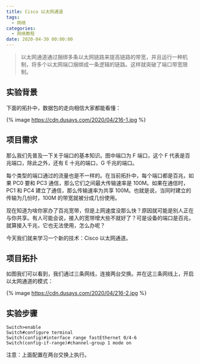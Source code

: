 ```yaml
---
title: Cisco 以太网通道
tags:
  - 网络
categories:
  - 网络教程
date: 2020-04-30 00:00:00
---
```


> 以太网通道通过捆绑多条以太网链路来提高链路的带宽，并且运行一种机制，将多个以太网端口捆绑成一条逻辑的链路。这样就突破了端口带宽限制。



<!-- more -->

## 实验背景

下面的拓扑中，数据包的走向相信大家都能看懂：

{% image https://cdn.dusays.com/2020/04/216-1.jpg %}

## 项目需求

那么我们先普及一下关于端口的基本知识。图中端口为 F 端口，这个 F 代表是百兆端口，除此之外，还有 E 十兆的端口，G 千兆的端口。

每个类型的端口通过的流量也是不一样的。在当前拓扑中，每个端口都是百兆，如果 PC0 要和 PC3 通信，那么它们之间最大传输速率是 100M。如果在通信时，PC1 和 PC4 建立了通信，那么传输速率为共享 100M。也就是说，当同时建立的传输为几份时，100M 的带宽就被分成几份使用。

现在知道为啥你家办了百兆宽带，但是上网速度没那么快？原因就可能是别人正在与你共享。有人可能会说，接入的宽带增大些不就好了？可是设备的端口是百兆，就算接入千兆，它也无法使用，怎么办呢？

今天我们就来学习一个新的技术：Cisco 以太网通道。

## 项目拓扑

如图我们可以看到，我们通过三条网线，连接两台交换。并在这三条网线上，开启以太网通道的模式：

{% image https://cdn.dusays.com/2020/04/216-2.jpg %}

## 实验步骤

```
Switch>enable
Switch#configure terminal
Switch(config)#interface range fastEthernet 0/4-6
Switch(config-if-range)#channel-group 1 mode on
```

注意：上面配置在两台交换上执行。